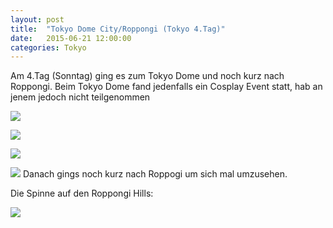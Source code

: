 ```yaml
---
layout: post
title:  "Tokyo Dome City/Roppongi (Tokyo 4.Tag)"
date:   2015-06-21 12:00:00
categories: Tokyo
---
```


Am 4.Tag (Sonntag) ging es zum Tokyo Dome und noch kurz nach Roppongi.
Beim Tokyo Dome fand jedenfalls ein Cosplay Event statt, hab an jenem jedoch nicht teilgenommen

![](/japan2015/content/images/2015/06/IMG_5027.JPG)

![](/japan2015/content/images/2015/06/IMG_5034.JPG)

![](/japan2015/content/images/2015/06/IMG_5033-1.JPG)

![](/japan2015/content/images/2015/06/IMG_5037.JPG)
Danach gings noch kurz nach Roppogi um sich mal umzusehen.

Die Spinne auf den Roppongi Hills:

![](/japan2015/content/images/2015/06/IMG_5040.JPG)
